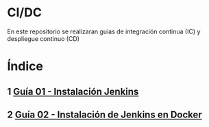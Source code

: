 # CI/DC
En este repositorio se realizaran guias de integración continua (IC) y despliegue continuo (CD)

# Índice
## 1 [Guía 01 - Instalación Jenkins](instalacion-jenkins/instalacion-jenkins.md)

## 2 [Guía 02 - Instalación de Jenkins en Docker](instalacion-jenkins-docker/instalacion-jenkins-docker.md)
